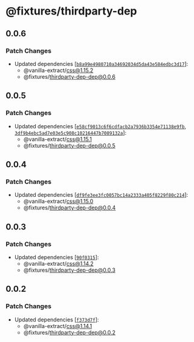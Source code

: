 # @fixtures/thirdparty-dep

## 0.0.6

### Patch Changes

- Updated dependencies [[`b8a99e4980710a34692034d5da43e584edbc3d17`](https://github.com/vanilla-extract-css/vanilla-extract/commit/b8a99e4980710a34692034d5da43e584edbc3d17)]:
  - @vanilla-extract/css@1.15.2
  - @fixtures/thirdparty-dep-dep@0.0.6

## 0.0.5

### Patch Changes

- Updated dependencies [[`e58cf9013c6f6cdfacb2a7936b3354e71138e9fb`](https://github.com/vanilla-extract-css/vanilla-extract/commit/e58cf9013c6f6cdfacb2a7936b3354e71138e9fb), [`3df9b4ebc5ad7e03e5c908c10216447b7089132a`](https://github.com/vanilla-extract-css/vanilla-extract/commit/3df9b4ebc5ad7e03e5c908c10216447b7089132a)]:
  - @vanilla-extract/css@1.15.1
  - @fixtures/thirdparty-dep-dep@0.0.5

## 0.0.4

### Patch Changes

- Updated dependencies [[`df9fe3ee3fc0057bc14a2333a405f8229f80c214`](https://github.com/vanilla-extract-css/vanilla-extract/commit/df9fe3ee3fc0057bc14a2333a405f8229f80c214)]:
  - @vanilla-extract/css@1.15.0
  - @fixtures/thirdparty-dep-dep@0.0.4

## 0.0.3

### Patch Changes

- Updated dependencies [[`90f0315`](https://github.com/vanilla-extract-css/vanilla-extract/commit/90f03153bb7c4a8d5b448eab228c46203e9cdaed)]:
  - @vanilla-extract/css@1.14.2
  - @fixtures/thirdparty-dep-dep@0.0.3

## 0.0.2

### Patch Changes

- Updated dependencies [[`f373d7f`](https://github.com/vanilla-extract-css/vanilla-extract/commit/f373d7f6b59f43236dc713e1b421ef4631f392c0)]:
  - @vanilla-extract/css@1.14.1
  - @fixtures/thirdparty-dep-dep@0.0.2
